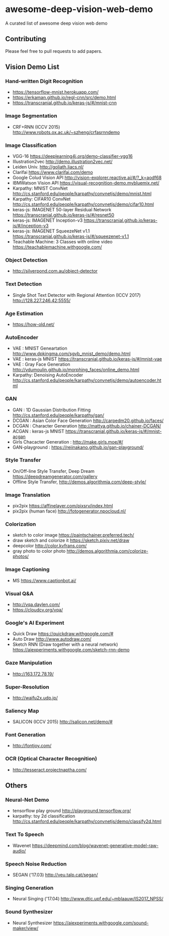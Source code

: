 # awesome-deep-vision-web-demo
A curated list of awesome deep vision web demo

## Contributing  
Please feel free to pull requests to add papers.

## Vision Demo List  

### Hand-written Digit Recognition  
* https://tensorflow-mnist.herokuapp.com/  
* https://erkaman.github.io/regl-cnn/src/demo.html
* https://transcranial.github.io/keras-js/#/mnist-cnn

### Image Segmentation
* CRF+RNN (ICCV 2015) http://www.robots.ox.ac.uk/~szheng/crfasrnndemo

### Image Classification  
* VGG-16 https://deeplearning4j.org/demo-classifier-vgg16
* Illustration2vec http://demo.illustration2vec.net/
* Leiden Univ. http://goliath.liacs.nl/
* Clarifai https://www.clarifai.com/demo
* Google Colud Vision API http://vision-explorer.reactive.ai/#/?_k=aodf68
* IBMWatson Vision API https://visual-recognition-demo.mybluemix.net/
* Karpathy: MNIST ConvNet http://cs.stanford.edu/people/karpathy/convnetjs/demo/mnist.html  
* Karpathy: CIFAR10 ConvNet http://cs.stanford.edu/people/karpathy/convnetjs/demo/cifar10.html
* keras-js: IMAGENET 50-layer Residual Network https://transcranial.github.io/keras-js/#/resnet50
* keras-js: IMAGENET Inception-v3 https://transcranial.github.io/keras-js/#/inception-v3
* keras-js: IMAGENET SqueezeNet v1.1 https://transcranial.github.io/keras-js/#/squeezenet-v1.1
* Teachable Machine: 3 Classes with online video https://teachablemachine.withgoogle.com/

### Object Detection
* http://silverpond.com.au/object-detector

### Text Detection
* Single Shot Text Detector with Regional Attention (ICCV 2017) http://128.227.246.42:5555/

### Age Estimation
* https://how-old.net/

### AutoEncoder 
* VAE : MNIST Geneartation http://www.dpkingma.com/sgvb_mnist_demo/demo.html
* VAE : keras-js MNIST https://transcranial.github.io/keras-js/#/mnist-vae
* VAE : Gray Face Generation http://vdumoulin.github.io/morphing_faces/online_demo.html
* Karpathy: Denoising AutoEncoder http://cs.stanford.edu/people/karpathy/convnetjs/demo/autoencoder.html

### GAN  
* GAN : 1D Gaussian Distribution Fitting http://cs.stanford.edu/people/karpathy/gan/
* DCGAN : Asian Color Face Generation http://carpedm20.github.io/faces/
* DCGAN : Character Generation http://mattya.github.io/chainer-DCGAN/
* ACGAN : keras-js MNIST https://transcranial.github.io/keras-js/#/mnist-acgan
* Girls Chacacter Generation : http://make.girls.moe/#/
* GAN-playground : https://reiinakano.github.io/gan-playground/

### Style Transfer  
* On/Off-line Style Transfer, Deep Dream https://deepdreamgenerator.com/gallery
* Offline Style Transfer, http://demos.algorithmia.com/deep-style/

### Image Translation  
* pix2pix https://affinelayer.com/pixsrv/index.html
* pix2pix (human face) http://fotogenerator.npocloud.nl/

### Colorization  
* sketch to color image https://paintschainer.preferred.tech/
* draw sketch and colorize it https://sketch.pixiv.net/draw
* deepcolor http://color.kvfrans.com/
* gray photo to color photo http://demos.algorithmia.com/colorize-photos/

### Image Captioning
* MS https://www.captionbot.ai/

### Visual Q&A  
* http://vqa.daylen.com/
* https://cloudcv.org/vqa/

### Google's AI Experiment
* Quick Draw https://quickdraw.withgoogle.com/#
* Auto Draw http://www.autodraw.com/
* Sketch RNN (Draw together with a neural network) https://aiexperiments.withgoogle.com/sketch-rnn-demo

### Gaze Manipulation  
* http://163.172.78.19/

### Super-Resolution
* http://waifu2x.udp.jp/

### Saliency Map
* SALICON (ICCV 2015) http://salicon.net/demo/#

### Font Generation
* http://fontjoy.com/

### OCR (Optical Character Recognition)
* http://tesseract.projectnaptha.com/

## Others 

### Neural-Net Demo
* tensorflow play ground http://playground.tensorflow.org/
* karpathy: toy 2d classification http://cs.stanford.edu/people/karpathy/convnetjs/demo/classify2d.html

### Text To Speech
* Wavenet https://deepmind.com/blog/wavenet-generative-model-raw-audio/

### Speech Noise Reduction
* SEGAN ('17.03) http://veu.talp.cat/segan/

### Singing Generation
* Neural Singing ('17.04) http://www.dtic.upf.edu/~mblaauw/IS2017_NPSS/

### Sound Synthesizer
* Neural Synthesizer https://aiexperiments.withgoogle.com/sound-maker/view/
